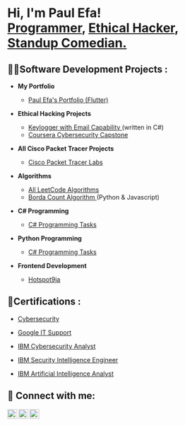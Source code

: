 <h1>Hi, I'm Paul Efa! <br/><a href="https://github.com/paulefa">Programmer</a>, <a href="https://www.linkedin.com/in/paulefa/">Ethical Hacker</a>, <a href="https://www.instagram.com/paulepha?igshid=YmMyMTA2M2Y="> Standup Comedian.</a></h1>

<h2> 👨‍💻Software Development Projects : </h2>

- <b>My Portfolio</b>
  - [Paul Efa's Portfolio (Flutter)](https://github.com/paulefa/KeyLog)

- <b>Ethical Hacking Projects</b>
  - [Keylogger with Email Capability ](https://github.com/paulefa/KeyLog)(written in C#)
  - [Coursera Cybersecurity Capstone](https://github.com/paulefa/capstoneproject)

- <b>All Cisco Packet Tracer Projects</b>
  - [Cisco Packet Tracer Labs](https://github.com/paulefa/Cisco-Packet-Tracer-Labs)

- <b>Algorithms</b>
  - [All LeetCode Algorithms](https://github.com/paulefa/KeyLog)
  - [Borda Count Algorithm ](https://github.com/paulefa/borda-count) (Python & Javascript)

- <b>C# Programming</b>
  - [C# Programming Tasks](https://github.com/paulefa/C-Sharp)

- <b>Python Programming</b>
  - [C# Programming Tasks](https://github.com/paulefa/)

- <b>Frontend Development</b>
  - [Hotspot9ja](https://github.com/Hotspot9ja/hotspot9ja)

<h2> 📄Certifications :</h2>

  - [Cybersecurity](https://www.coursera.org/account/accomplishments/specialization/certificate/JT2BTK8E3RFB)

  - [Google IT Support](https://www.coursera.org/account/accomplishments/specialization/certificate/WJF6JN3WC78R)

  - [IBM Cybersecurity Analyst](https://www.coursera.org/account/accomplishments/specialization/certificate/ND944XJV9H9V)

  - [IBM Security Intelligence Engineer](https://www.credly.com/badges/c6841699-eca1-46c3-81f4-6af88303c148?source=linked_in_profile)

  - [IBM Artificial Intelligence Analyst](https://www.credly.com/badges/72568c7d-b1fb-4931-acc3-9c6ecc44b8ec?source=linked_in_profile)



<h2> 🤳 Connect with me:</h2>


[<img align="left" alt="Paul Efa | Twitter" width="22px" src="https://cdn.jsdelivr.net/npm/simple-icons@v3/icons/twitter.svg" />][twitter]
[<img align="left" alt="Paul Efa | LinkedIn" width="22px" src="https://cdn.jsdelivr.net/npm/simple-icons@v3/icons/linkedin.svg" />][linkedin]
[<img align="left" alt="Paul Efa | Instagram" width="22px" src="https://cdn.jsdelivr.net/npm/simple-icons@v3/icons/instagram.svg" />][instagram]

[twitter]: https://twitter.com/paul_epha
[instagram]: https://www.instagram.com/paulepha?igshid=YmMyMTA2M2Y=
[linkedin]: https://linkedin.com/in/paulefa


